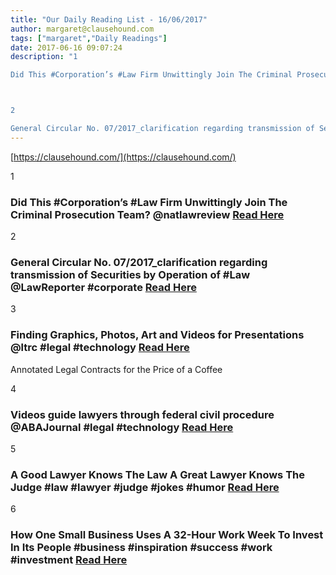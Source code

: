 ```yaml
---
title: "Our Daily Reading List - 16/06/2017"
author: margaret@clausehound.com
tags: ["margaret","Daily Readings"]
date: 2017-06-16 09:07:24
description: "1

Did This #Corporation’s #Law Firm Unwittingly Join The Criminal Prosecution Team? @natlawreview Read Here



2

General Circular No. 07/2017_clarification regarding transmission of Securities by O..."
---
```


[https://clausehound.com/](https://clausehound.com/)

1

### Did This #Corporation’s #Law Firm Unwittingly Join The Criminal Prosecution Team? @natlawreview [Read Here](https://goo.gl/kAz5FW)

2

### General Circular No. 07/2017_clarification regarding transmission of Securities by Operation of #Law @LawReporter #corporate  [Read Here](https://goo.gl/kNwQsN)

3

### Finding Graphics, Photos, Art and Videos for Presentations @ltrc #legal #technology  [Read Here](https://goo.gl/pHCQUg)

Annotated Legal Contracts
for the Price of a Coffee

4

### Videos guide lawyers through federal civil procedure @ABAJournal #legal #technology  [Read Here](https://goo.gl/LMyR6F)

5

### A Good Lawyer Knows The Law A Great Lawyer Knows The Judge #law #lawyer #judge #jokes #humor [Read Here](https://www.pinterest.com/pin/257971884879407848/)

6

### How One Small Business Uses A 32-Hour Work Week To Invest In Its People #business #inspiration #success #work #investment [Read Here](https://www.forbes.com/sites/aileron/2017/06/12/how-one-small-business-uses-a-32-hour-work-week-to-invest-in-its-people/#a9ba8957f028)